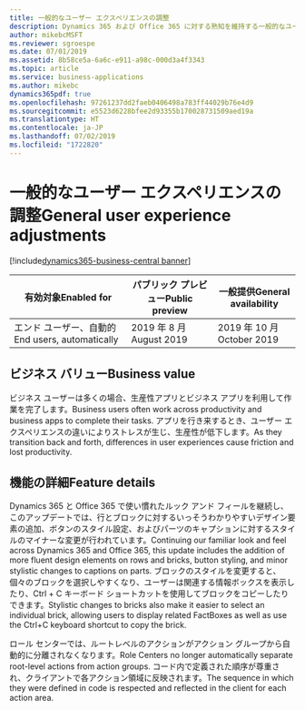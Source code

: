 ```yaml
---
title: 一般的なユーザー エクスペリエンスの調整
description: Dynamics 365 および Office 365 に対する熟知を維持する一般的なユーザー エクスペリエンスの調整。
author: mikebcMSFT
ms.reviewer: sgroespe
ms.date: 07/01/2019
ms.assetid: 8b58ce5a-6a6c-e911-a98c-000d3a4f3343
ms.topic: article
ms.service: business-applications
ms.author: mikebc
dynamics365pdf: true
ms.openlocfilehash: 97261237dd2faeb0406498a783ff44029b76e4d9
ms.sourcegitcommit: e5523d6228bfee2d93355b170028731509aed19a
ms.translationtype: HT
ms.contentlocale: ja-JP
ms.lasthandoff: 07/02/2019
ms.locfileid: "1722820"
---
```

# <a name="general-user-experience-adjustments"></a><span data-ttu-id="5e4b3-103">一般的なユーザー エクスペリエンスの調整</span><span class="sxs-lookup"><span data-stu-id="5e4b3-103">General user experience adjustments</span></span>
[!include[dynamics365-business-central banner](../includes/dynamics365-business-central.md)]

| <span data-ttu-id="5e4b3-104">有効対象</span><span class="sxs-lookup"><span data-stu-id="5e4b3-104">Enabled for</span></span>    |  <span data-ttu-id="5e4b3-105">パブリック プレビュー</span><span class="sxs-lookup"><span data-stu-id="5e4b3-105">Public preview</span></span> | <span data-ttu-id="5e4b3-106">一般提供</span><span class="sxs-lookup"><span data-stu-id="5e4b3-106">General availability</span></span> | 
| ---------- | ---------- |---------- |
|<span data-ttu-id="5e4b3-107">エンド ユーザー、自動的</span><span class="sxs-lookup"><span data-stu-id="5e4b3-107">End users, automatically</span></span>|<span data-ttu-id="5e4b3-108">2019 年 8 月</span><span class="sxs-lookup"><span data-stu-id="5e4b3-108">August 2019</span></span>| <span data-ttu-id="5e4b3-109">2019 年 10 月</span><span class="sxs-lookup"><span data-stu-id="5e4b3-109">October 2019</span></span>|


## <a name="business-value"></a><span data-ttu-id="5e4b3-110">ビジネス バリュー</span><span class="sxs-lookup"><span data-stu-id="5e4b3-110">Business value</span></span>
<!-- bv start -->
<span data-ttu-id="5e4b3-111">ビジネス ユーザーは多くの場合、生産性アプリとビジネス アプリを利用して作業を完了します。</span><span class="sxs-lookup"><span data-stu-id="5e4b3-111">Business users often work across productivity and business apps to complete their tasks.</span></span> <span data-ttu-id="5e4b3-112">アプリを行き来するとき、ユーザー エクスペリエンスの違いによりストレスが生じ、生産性が低下します。</span><span class="sxs-lookup"><span data-stu-id="5e4b3-112">As they transition back and forth, differences in user experiences cause friction and lost productivity.</span></span>
<!-- bv end -->



## <a name="feature-details"></a><span data-ttu-id="5e4b3-113">機能の詳細</span><span class="sxs-lookup"><span data-stu-id="5e4b3-113">Feature details</span></span>
<!--feature detail start -->
<span data-ttu-id="5e4b3-114">Dynamics 365 と Office 365 で使い慣れたルック アンド フィールを継続し、このアップデートでは、行とブロックに対するいっそうわかりやすいデザイン要素の追加、ボタンのスタイル設定、およびパーツのキャプションに対するスタイルのマイナーな変更が行われています。</span><span class="sxs-lookup"><span data-stu-id="5e4b3-114">Continuing our familiar look and feel across Dynamics 365 and Office 365, this update includes the addition of more fluent design elements on rows and bricks, button styling, and minor stylistic changes to captions on parts.</span></span> <span data-ttu-id="5e4b3-115">ブロックのスタイルを変更すると、個々のブロックを選択しやすくなり、ユーザーは関連する情報ボックスを表示したり、Ctrl + C キーボード ショートカットを使用してブロックをコピーしたりできます。</span><span class="sxs-lookup"><span data-stu-id="5e4b3-115">Stylistic changes to bricks also make it easier to select an individual brick, allowing users to display related FactBoxes as well as use the Ctrl+C keyboard shortcut to copy the brick.</span></span>

<span data-ttu-id="5e4b3-116">ロール センターでは、ルートレベルのアクションがアクション グループから自動的に分離されなくなります。</span><span class="sxs-lookup"><span data-stu-id="5e4b3-116">Role Centers no longer automatically separate root-level actions from action groups.</span></span> <span data-ttu-id="5e4b3-117">コード内で定義された順序が尊重され、クライアントで各アクション領域に反映されます。</span><span class="sxs-lookup"><span data-stu-id="5e4b3-117">The sequence in which they were defined in code is respected and reflected in the client for each action area.</span></span>
<!--feature detail end -->










